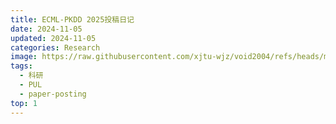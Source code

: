 ```yaml
---
title: ECML-PKDD 2025投稿日记
date: 2024-11-05
updated: 2024-11-05
categories: Research
image: https://raw.githubusercontent.com/xjtu-wjz/void2004/refs/heads/main/pics_for_post/_2024-11-03%20103127.webp
tags:
  - 科研
  - PUL
  - paper-posting
top: 1
---
```


